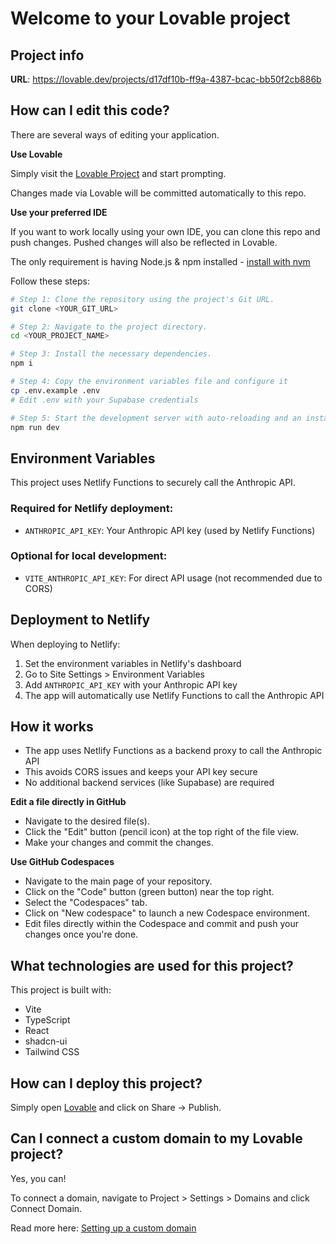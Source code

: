 # Welcome to your Lovable project

## Project info

**URL**: https://lovable.dev/projects/d17df10b-ff9a-4387-bcac-bb50f2cb886b

## How can I edit this code?

There are several ways of editing your application.

**Use Lovable**

Simply visit the [Lovable Project](https://lovable.dev/projects/d17df10b-ff9a-4387-bcac-bb50f2cb886b) and start prompting.

Changes made via Lovable will be committed automatically to this repo.

**Use your preferred IDE**

If you want to work locally using your own IDE, you can clone this repo and push changes. Pushed changes will also be reflected in Lovable.

The only requirement is having Node.js & npm installed - [install with nvm](https://github.com/nvm-sh/nvm#installing-and-updating)

Follow these steps:

```sh
# Step 1: Clone the repository using the project's Git URL.
git clone <YOUR_GIT_URL>

# Step 2: Navigate to the project directory.
cd <YOUR_PROJECT_NAME>

# Step 3: Install the necessary dependencies.
npm i

# Step 4: Copy the environment variables file and configure it
cp .env.example .env
# Edit .env with your Supabase credentials

# Step 5: Start the development server with auto-reloading and an instant preview.
npm run dev
```

## Environment Variables

This project uses Netlify Functions to securely call the Anthropic API.

### Required for Netlify deployment:
- `ANTHROPIC_API_KEY`: Your Anthropic API key (used by Netlify Functions)

### Optional for local development:
- `VITE_ANTHROPIC_API_KEY`: For direct API usage (not recommended due to CORS)

## Deployment to Netlify

When deploying to Netlify:

1. Set the environment variables in Netlify's dashboard
2. Go to Site Settings > Environment Variables
3. Add `ANTHROPIC_API_KEY` with your Anthropic API key
4. The app will automatically use Netlify Functions to call the Anthropic API

## How it works

- The app uses Netlify Functions as a backend proxy to call the Anthropic API
- This avoids CORS issues and keeps your API key secure
- No additional backend services (like Supabase) are required

**Edit a file directly in GitHub**

- Navigate to the desired file(s).
- Click the "Edit" button (pencil icon) at the top right of the file view.
- Make your changes and commit the changes.

**Use GitHub Codespaces**

- Navigate to the main page of your repository.
- Click on the "Code" button (green button) near the top right.
- Select the "Codespaces" tab.
- Click on "New codespace" to launch a new Codespace environment.
- Edit files directly within the Codespace and commit and push your changes once you're done.

## What technologies are used for this project?

This project is built with:

- Vite
- TypeScript
- React
- shadcn-ui
- Tailwind CSS

## How can I deploy this project?

Simply open [Lovable](https://lovable.dev/projects/d17df10b-ff9a-4387-bcac-bb50f2cb886b) and click on Share -> Publish.

## Can I connect a custom domain to my Lovable project?

Yes, you can!

To connect a domain, navigate to Project > Settings > Domains and click Connect Domain.

Read more here: [Setting up a custom domain](https://docs.lovable.dev/tips-tricks/custom-domain#step-by-step-guide)

